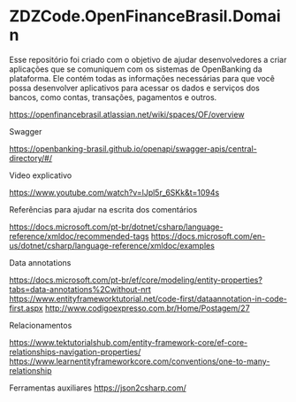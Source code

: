 # ZDZCode.OpenFinanceBrasil.Domain

Esse repositório foi criado com o objetivo de ajudar desenvolvedores a criar aplicações que se comuniquem com os sistemas de OpenBanking da plataforma. Ele contém todas as informações necessárias para que você possa desenvolver aplicativos para acessar os dados e serviços dos bancos, como contas, transações, pagamentos e outros.


https://openfinancebrasil.atlassian.net/wiki/spaces/OF/overview

Swagger

https://openbanking-brasil.github.io/openapi/swagger-apis/central-directory/#/


Video explicativo

https://www.youtube.com/watch?v=lJpl5r_6SKk&t=1094s

Referências para ajudar na escrita dos comentários

https://docs.microsoft.com/pt-br/dotnet/csharp/language-reference/xmldoc/recommended-tags
https://docs.microsoft.com/en-us/dotnet/csharp/language-reference/xmldoc/examples


Data annotations

https://docs.microsoft.com/pt-br/ef/core/modeling/entity-properties?tabs=data-annotations%2Cwithout-nrt
https://www.entityframeworktutorial.net/code-first/dataannotation-in-code-first.aspx
http://www.codigoexpresso.com.br/Home/Postagem/27

Relacionamentos

https://www.tektutorialshub.com/entity-framework-core/ef-core-relationships-navigation-properties/
https://www.learnentityframeworkcore.com/conventions/one-to-many-relationship


Ferramentas auxiliares
https://json2csharp.com/

